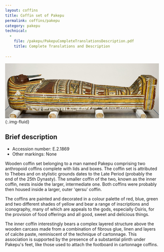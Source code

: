 ```yaml
---
layout: coffins
title: Coffin set of Pakepu
permalink: coffins/pakepu
category: pakepu
technical:
  - 
    file: /pakepu/PakepuCompleteTranslationsDescription.pdf
    title: Complete Translations and Description
 
---
```


![](/images/pakepu/pakepu-inner-leadimage.jpg){:.img-fluid}


## Brief description

* Accession number: E.2.1869
* Other markings: None

Wooden coffin set belonging to a man named Pakepu comprising two anthropoid coffins complete with lids and boxes. The coffin set is attributed to Thebes and on stylistic grounds dates to the Late Period (probably the end of the 25th Dynasty). The smaller coffin of the two, known as the inner coffin, nests inside the larger, intermediate one. Both coffins were probably then housed inside a larger, outer 'qersu' coffin.

The coffins are painted and decorated in a colour palette of red, blue, green and two different shades of yellow and bear a range of inscriptions and iconography, many of which are appeals to the gods, especially Osiris, for the provision of food offerings and all good, sweet and delicious things.

The inner coffin interestingly bears a complex layered structure above the wooden carcass made from a combination of fibrous glue, linen and layers of calcite paste, reminiscent of the technique of cartonnage. This association is supported by the presence of a substantial plinth under Pakepu's feet, like those used to attach the footboard in cartonnage coffins.
